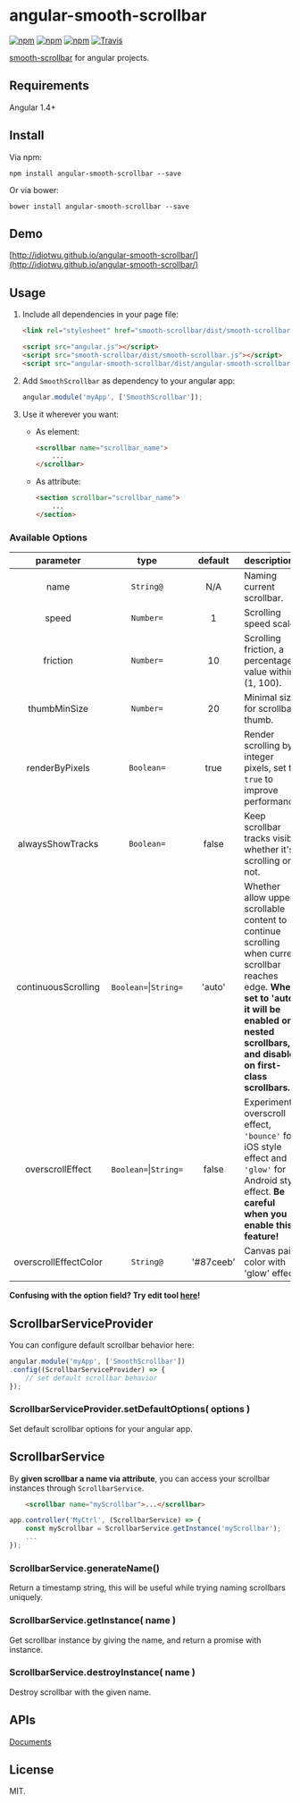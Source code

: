 # angular-smooth-scrollbar

[![npm](https://img.shields.io/npm/v/angular-smooth-scrollbar.svg?style=flat-square)](https://www.npmjs.com/package/angular-smooth-scrollbar)
[![npm](https://img.shields.io/npm/dt/angular-smooth-scrollbar.svg?style=flat-square)](https://www.npmjs.com/package/angular-smooth-scrollbar)
[![npm](https://img.shields.io/npm/l/angular-smooth-scrollbar.svg?style=flat-square)](https://www.npmjs.com/package/angular-smooth-scrollbar)
[![Travis](https://img.shields.io/travis/idiotWu/angular-smooth-scrollbar.svg)](https://travis-ci.org/idiotWu/angular-smooth-scrollbar)

[smooth-scrollbar](https://github.com/idiotWu/smooth-scrollbar) for angular projects.

## Requirements

Angular 1.4+

## Install

Via npm:

```
npm install angular-smooth-scrollbar --save
```

Or via bower:

```
bower install angular-smooth-scrollbar --save
```

## Demo

[http://idiotwu.github.io/angular-smooth-scrollbar/](http://idiotwu.github.io/angular-smooth-scrollbar/)


## Usage

1. Include all dependencies in your page file:

    ```html
    <link rel="stylesheet" href="smooth-scrollbar/dist/smooth-scrollbar.css">

    <script src="angular.js"></script>
    <script src="smooth-scrollbar/dist/smooth-scrollbar.js"></script>
    <script src="angular-smooth-scrollbar/dist/angular-smooth-scrollbar.js"></script>
    ```

2. Add `SmoothScrollbar` as dependency to your angular app:

    ```javascript
    angular.module('myApp', ['SmoothScrollbar']);
    ```

3. Use it wherever you want:

    - As element:

        ```html
        <scrollbar name="scrollbar_name">
            ...
        </scrollbar>
        ```

    - As attribute:

        ```html
        <section scrollbar="scrollbar_name">
            ...
        </section>
        ```

### Available Options

| parameter | type | default | description |
| :--------: | :--: | :-----: | :---------- |
| name | `String@` | N/A | Naming current scrollbar. |
| speed | `Number=` | 1 | Scrolling speed scale. |
| friction | `Number=` | 10 | Scrolling friction, a percentage value within (1, 100). |
| thumbMinSize | `Number=` | 20 | Minimal size for scrollbar thumb. |
| renderByPixels | `Boolean=` | true | Render scrolling by integer pixels, set to `true` to improve performance. |
| alwaysShowTracks | `Boolean=` | false | Keep scrollbar tracks visible whether it's scrolling or not. |
| continuousScrolling | `Boolean=`\|`String=` | 'auto' | Whether allow upper scrollable content to continue scrolling when current scrollbar reaches edge. **When set to 'auto', it will be enabled on nested scrollbars, and disabled on first-class scrollbars.** |
| overscrollEffect | `Boolean=`\|`String=` | false | Experimental overscroll effect, `'bounce'` for iOS style effect and `'glow'` for Android style effect. **Be careful when you enable this feature!** |
| overscrollEffectColor | `String@` | '#87ceeb' | Canvas paint color with 'glow' effect. |


**Confusing with the option field? Try edit tool [here](http://idiotwu.github.io/smooth-scrollbar/)!**

## ScrollbarServiceProvider

You can configure default scrollbar behavior here:

```javascript
angular.module('myApp', ['SmoothScrollbar'])
.config((ScrollbarServiceProvider) => {
    // set default scrollbar behavior
});
```

### ScrollbarServiceProvider.setDefaultOptions( options )

Set default scrollbar options for your angular app.


## ScrollbarService

By **given scrollbar a name via attribute**, you can access your scrollbar instances through `ScrollbarService`.

```html
    <scrollbar name="myScrollbar">...</scrollbar>
```

```javascript
app.controller('MyCtrl', (ScrollbarService) => {
    const myScrollbar = ScrollbarService.getInstance('myScrollbar');
    ...
});
```

### ScrollbarService.generateName()

Return a timestamp string, this will be useful while trying naming scrollbars uniquely.

### ScrollbarService.getInstance( name )

Get scrollbar instance by giving the name, and return a promise with instance.

### ScrollbarService.destroyInstance( name )

Destroy scrollbar with the given name.

## APIs

[Documents](https://github.com/idiotWu/smooth-scrollbar#apis)

## License

MIT.
